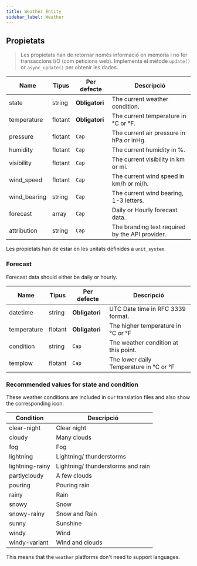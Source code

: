 ```yaml
---
title: Weather Entity
sidebar_label: Weather
---
```


## Propietats

> Les propietats han de retornar només informació en memòria i no fer transaccions I/O (com peticions web). Implementa el mètode `update()` or `async_update()` per obtenir les dades.

| Name         | Tipus   | Per defecte    | Descripció                                      |
| ------------ | ------- | -------------- | ----------------------------------------------- |
| state        | string  | **Obligatori** | The current weather condition.                  |
| temperature  | flotant | **Obligatori** | The current temperature in °C or °F.            |
| pressure     | flotant | `Cap`          | The current air pressure in hPa or inHg.        |
| humidity     | flotant | `Cap`          | The current humidity in %.                      |
| visibility   | flotant | `Cap`          | The current visibility in km or mi.             |
| wind_speed   | flotant | `Cap`          | The current wind speed in km/h or mi/h.         |
| wind_bearing | string  | `Cap`          | The current wind bearing, 1-3 letters.          |
| forecast     | array   | `Cap`          | Daily or Hourly forecast data.                  |
| attribution  | string  | `Cap`          | The branding text required by the API provider. |

Les propietats han de estar en les unitats definides a `unit_system`.

### Forecast

Forecast data should either be daily or hourly.

| Name        | Tipus   | Per defecte    | Descripció                              |
| ----------- | ------- | -------------- | --------------------------------------- |
| datetime    | string  | **Obligatori** | UTC Date time in RFC 3339 format.       |
| temperature | flotant | **Obligatori** | The higher temperature in °C or °F      |
| condition   | string  | `Cap`          | The weather condition at this point.    |
| templow     | flotant | `Cap`          | The lower daily Temperature in °C or °F |

### Recommended values for state and condition

These weather conditions are included in our translation files and also show the corresponding icon.

| Condition       | Descripció                        |
| --------------- | --------------------------------- |
| clear-night     | Clear night                       |
| cloudy          | Many clouds                       |
| fog             | Fog                               |
| lightning       | Lightning/ thunderstorms          |
| lightning-rainy | Lightning/ thunderstorms and rain |
| partlycloudy    | A few clouds                      |
| pouring         | Pouring rain                      |
| rainy           | Rain                              |
| snowy           | Snow                              |
| snowy-rainy     | Snow and Rain                     |
| sunny           | Sunshine                          |
| windy           | Wind                              |
| windy-variant   | Wind and clouds                   |

This means that the `weather` platforms don't need to support languages.